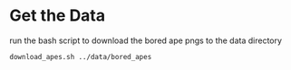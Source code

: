 # Get the Data

run the bash script to download the bored ape pngs to the data directory
```bash
download_apes.sh ../data/bored_apes
```
